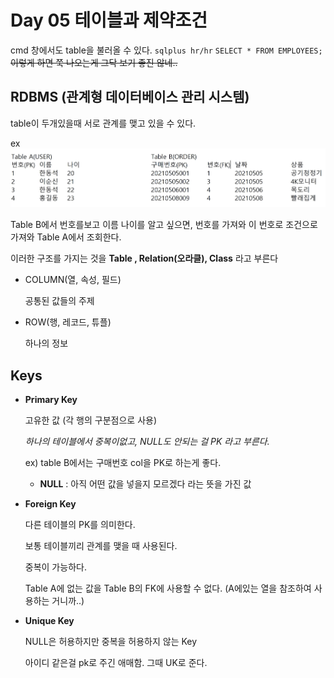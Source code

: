 # Day 05 테이블과 제약조건

cmd 창에서도 table을 불러올 수 있다.
`sqlplus hr/hr`
`SELECT * FROM EMPLOYEES;`
~~이렇게 하면 쭉 나오는게 그닥 보기 좋진 않네..~~

## RDBMS (관계형 데이터베이스 관리 시스템)
table이 두개있을때 서로 관계를 맺고 있을 수 있다.

ex
![alt text](RDBMS_ex.png)

Table B에서 번호를보고 이름 나이를 알고 싶으면, 번호를 가져와 이 번호로 조건으로 가져와 Table A에서 조회한다. 

이러한 구조를 가지는 것을 **Table , Relation(오라클), Class** 라고 부른다

- COLUMN(열, 속성, 필드)
    
    공통된 값들의 주제
- ROW(행, 레코드, 튜플)

    하나의 정보

## Keys
- **Primary Key**
    
    고유한 값 (각 행의 구분점으로 사용)

    *하나의 테이블에서 중복이없고, NULL도 안되는 걸 PK 라고 부른다.*

    ex) table B에서는 구매번호 col을 PK로 하는게 좋다.

    - **NULL** : 아직 어떤 값을 넣을지 모르겠다 라는 뜻을 가진 값

- **Foreign Key**
    
    다른 테이블의 PK를 의미한다.

    보통 테이블끼리 관계를 맺을 때 사용된다.
    
    중복이 가능하다. 

    Table A에 없는 값을 Table B의 FK에 사용할 수 없다. (A에있는 열을 참조하여 사용하는 거니까..)

- **Unique Key**

    NULL은 허용하지만 중복을 허용하지 않는 Key

    아이디 같은걸 pk로 주긴 애매함. 그때 UK로 준다.
